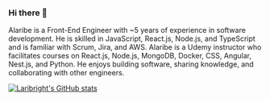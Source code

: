 ### Hi there 👋

Alaribe is a Front-End Engineer with ~5 years of experience in software development. He is skilled in JavaScript, React.js, Node.js, and TypeScript and is familiar with Scrum, Jira, and AWS. Alaribe is a Udemy instructor who facilitates courses on React.js, Node.js, MongoDB, Docker, CSS, Angular, Nest.js, and Python. He enjoys building software, sharing knowledge, and collaborating with other engineers.

[![Laribright's GitHub stats](https://github-readme-stats.vercel.app/api?username=laribright)](https://github.com/laribright/github-readme-stats)

<!--
**laribright/laribright** is a ✨ _special_ ✨ repository because its `README.md` (this file) appears on your GitHub profile.

Here are some ideas to get you started:

- 🔭 I’m currently working on ...
- 🌱 I’m currently learning ...
- 👯 I’m looking to collaborate on ...
- 🤔 I’m looking for help with ...
- 💬 Ask me about ...
- 📫 How to reach me: ...
- 😄 Pronouns: ...
- ⚡ Fun fact: ...
-->
